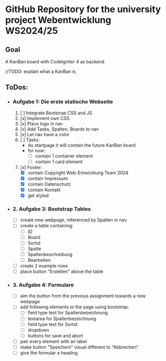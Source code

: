 # GitHub Repository for the university project Webentwicklung WS2024/25
## Goal
A KanBan board with CodeIgniter 4 as backend

//TODO: explain what a KanBan is

## ToDos:
- ### Aufgabe 1: Die erste statische Webseite
  1. [ ] Integrate Bootstrap CSS and JS
  2. [x] Implement own CSS
  3. [x] Place logo in nav
  4. [x] Add Tasks, Spalten, Boards to nav
  5. [x] Let nav have a color
  6. [ ] Tasks:
     - As startpage it will contain the future KanBan board
     - for now:
       - [ ] contain 1 container element
       - [ ] contain 1 card element
  7. [x] Footer:
     - [x] contain Copyright Web-Entwicklung Team 2024
     - [x] contain Impressum
     - [x] contain Datenschutz
     - [x] contain Kontakt
     - [x] get styled
- ### 2. Aufgabe 3: Bootstrap Tables
  - [ ] create new webpage, referenced by Spalten in nav
  - [ ] create a table containing:
    - [ ] ID
    - [ ] Board
    - [ ] Sortid
    - [ ] Spalte
    - [ ] Spaltenbeschreibung
    - [ ] Bearbeiten
  - [ ] create 2 example rows
  - [ ] place button "Erstellen" above the table
- ### 3. Aufgabe 4: Formulare
  - [ ] aim the button from the previous assignment towards a new webpage
  - [ ] add following elements to the page using bootstrap:
    - [ ] field type text for Spaltenbezeichnung
    - [ ] textarea for Spaltenbezeichnung
    - [ ] field type text for Sortid
    - [ ] dropdown
    - [ ] buttons for save and abort
  - [ ] pair every element with an label
  - [ ] make button "Speichern" visual different to "Abbrechen" 
  - [ ] give the formular a heading
